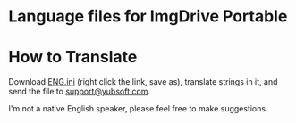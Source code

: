# Language files for ImgDrive Portable

# How to Translate
Download [ENG.ini](https://raw.githubusercontent.com/dvdforge/imgdrive_translations/master/portable_lang/ENG.ini) (right click the link, save as), translate strings in it, and send the file to support@yubsoft.com.

I'm not a native English speaker, please feel free to make suggestions.
